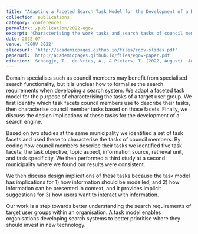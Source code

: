 ```yaml
---
title: "Adapting a Faceted Search Task Model for the Development of a Domain-Specific Council Information Search Engine"
collection: publications
category: conferences
permalink: /publication/2022-egov
excerpt: 'Characterising the work tasks and search tasks of council members to develop domain-specific search functionality'
date: 2022-07
venue: 'EGOV 2022'
slidesurl: 'http://academicpages.github.io/files/egov-slides.pdf'
paperurl: 'http://academicpages.github.io/files/egov-paper.pdf'
citation: 'Schoegje, T., de Vries, A., & Pieters, T. (2022, August). Adapting a Faceted Search Task Model for the Development of a Domain-Specific Council Information Search Engine. In International Conference on Electronic Government (pp. 402-418). Cham: Springer International Publishing.'
---
```

Domain specialists such as council members may benefit from specialised search functionality, but it is unclear how to formalise the search requirements when developing a search system. We adapt a faceted task model for the purpose of characterising the tasks of a target user group. We first identify which task facets council members use to describe their tasks, then characterise council member tasks based on those facets. Finally, we discuss the design implications of these tasks for the development of a search engine.

Based on two studies at the same municipality we identified a set of task facets and used these to characterise the tasks of council members. By coding how council members describe their tasks we identified five task facets: the task objective, topic aspect, information source, retrieval unit, and task specificity. We then performed a third study at a second municipality where we found our results were consistent.

We then discuss design implications of these tasks because the task model has implications for 1) how information should be modelled, and 2) how information can be presented in context, and it provides implicit suggestions for 3) how users want to interact with information.

Our work is a step towards better understanding the search requirements of target user groups within an organisation. A task model enables organisations developing search systems to better prioritise where they should invest in new technology.
